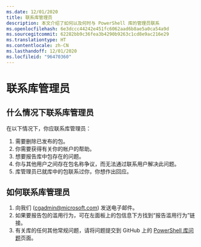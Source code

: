 ```yaml
---
ms.date: 12/01/2020
title: 联系库管理员
description: 本文介绍了如何以及何时与 PowerShell 库的管理员联系
ms.openlocfilehash: 6e3dccc44242e451fc6062aad6b8ae5a0ca54a9d
ms.sourcegitcommit: 62282bb9c36fea3b4290b9263c1cd8e9ac216e29
ms.translationtype: HT
ms.contentlocale: zh-CN
ms.lasthandoff: 12/01/2020
ms.locfileid: "96470360"
---
```

# <a name="contact-gallery-administrators"></a>联系库管理员

## <a name="when-to-contact-gallery-administrators"></a>什么情况下联系库管理员

在以下情况下，你应联系库管理员：

1. 需要删除已发布的包。
1. 你需要获得有关你的帐户的帮助。
1. 想要报告库中包存在的问题。
1. 你与其他用户之间存在包名称争议，而无法通过联系用户解决此问题。
1. 库管理员已就库中的包联系过你，你想作出回应。

## <a name="how-to-contact-gallery-administrators"></a>如何联系库管理员

1. 向我们 (cgadmin@microsoft.com) 发送电子邮件。
1. 如果要报告包的滥用行为，可在左面板上的包信息下方找到“报告滥用行为”链接。
1. 有关库的任何其他常规问题，请将问题提交到 GitHub 上的 [PowerShell 库问题](https://github.com/PowerShell/PowerShellGallery/issues)页面。
